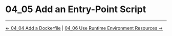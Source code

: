# 04_05 Add an Entry-Point Script

<!-- FooterStart -->
---
[← 04_04 Add a Dockerfile](../04_04_add_a_dockerfile/README.md) | [04_06 Use Runtime Environment Resources →](../04_06_use_runtime_environment_resources/README.md)
<!-- FooterEnd -->
